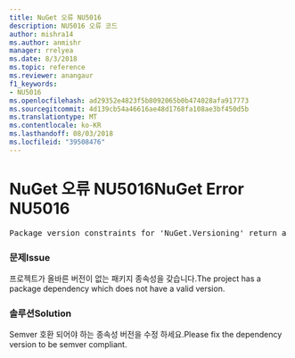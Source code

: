 ```yaml
---
title: NuGet 오류 NU5016
description: NU5016 오류 코드
author: mishra14
ms.author: anmishr
manager: rrelyea
ms.date: 8/3/2018
ms.topic: reference
ms.reviewer: anangaur
f1_keywords:
- NU5016
ms.openlocfilehash: ad29352e4823f5b8092065b0b474028afa917773
ms.sourcegitcommit: 4d139cb54a46616ae48d1768fa108ae3bf450d5b
ms.translationtype: MT
ms.contentlocale: ko-KR
ms.lasthandoff: 08/03/2018
ms.locfileid: "39508476"
---
```

# <a name="nuget-error-nu5016"></a><span data-ttu-id="aa48d-103">NuGet 오류 NU5016</span><span class="sxs-lookup"><span data-stu-id="aa48d-103">NuGet Error NU5016</span></span>
<pre>Package version constraints for 'NuGet.Versioning' return a version range that is empty.</pre>

### <a name="issue"></a><span data-ttu-id="aa48d-104">문제</span><span class="sxs-lookup"><span data-stu-id="aa48d-104">Issue</span></span>

<span data-ttu-id="aa48d-105">프로젝트가 올바른 버전이 없는 패키지 종속성을 갖습니다.</span><span class="sxs-lookup"><span data-stu-id="aa48d-105">The project has a package dependency which does not have a valid version.</span></span>


### <a name="solution"></a><span data-ttu-id="aa48d-106">솔루션</span><span class="sxs-lookup"><span data-stu-id="aa48d-106">Solution</span></span>

<span data-ttu-id="aa48d-107">Semver 호환 되어야 하는 종속성 버전을 수정 하세요.</span><span class="sxs-lookup"><span data-stu-id="aa48d-107">Please fix the dependency version to be semver compliant.</span></span>

